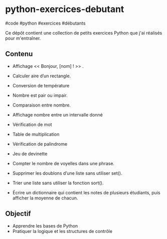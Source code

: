 # python-exercices-debutant
#code #python #exercices #débutants

Ce dépôt contient une collection de petits exercices Python que j'ai réalisés pour m'entraîner.

## Contenu

- Affichage << Bonjour, [nom] ! >> .
- Calculer aire d’un rectangle.
- Conversion de température
- Nombre est pair ou impair.
- Comparaison entre nombre.

- Affichage nombre entre un intervalle donné
- Vérification de mot
- Table de multiplication
- Vérification de palindrome
- Jeu de devinette

- Compter le nombre de voyelles dans une phrase.
- Supprimer les doublons d’une liste sans utiliser set().
- Trier une liste sans utiliser la fonction sort().
- Écrire un dictionnaire qui contient les notes de plusieurs étudiants, puis afficher la moyenne de chacun.


## Objectif

- Apprendre les bases de Python
- Pratiquer la logique et les structures de contrôle
